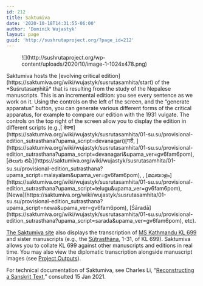 ```yaml
---
id: 212
title: Saktumiva
date: '2020-10-18T14:31:55-06:00'
author: 'Dominik Wujastyk'
layout: page
guid: 'http://sushrutaproject.org/?page_id=212'
---
```


<div class="wp-block-columns is-layout-flex wp-container-core-columns-is-layout-15 wp-block-columns-is-layout-flex"><div class="wp-block-column is-layout-flow wp-block-column-is-layout-flow"><figure class="wp-block-image size-large is-style-rounded">![](http://sushrutaproject.org/wp-content/uploads/2020/10/image-1-1024x478.png)</figure></div><div class="wp-block-column is-layout-flow wp-block-column-is-layout-flow">Saktumiva hosts the [evolving critical edition](https://saktumiva.org/wiki/wujastyk/susrutasamhita/start) of the *Suśrutasaṃhitā* that is resulting from the study of the Nepalese manuscripts. This is an incremental edition: you see every sentence as we work on it. Using the controls on the left of the screen, and the “generate apparatus” button, you can generate various different forms of the critical apparatus, for example to compare our edition with the 1931 vulgate. The controls on the top right of the screen allow you to display the edition in different scripts (e.g.,[ देवना](https://saktumiva.org/wiki/wujastyk/susrutasamhita/01-su.su/provisional-edition_sutrasthana?upama_script=devanagari)[गरी, ](https://saktumiva.org/wiki/wujastyk/susrutasamhita/01-su.su/provisional-edition_sutrasthana?upama_script=devanagari&upama_ver=gv6fam6pom), [తెలుగు లిపి](https://saktumiva.org/wiki/wujastyk/susrutasamhita/01-su.su/provisional-edition_sutrasthana?upama_script=malayalam&upama_ver=gv6fam6pom), , [മലയാളം](https://saktumiva.org/wiki/wujastyk/susrutasamhita/01-su.su/provisional-edition_sutrasthana?upama_script=telugu&upama_ver=gv6fam6pom), [Newa](https://saktumiva.org/wiki/wujastyk/susrutasamhita/01-su.su/provisional-edition_sutrasthana?upama_script=newa&upama_ver=gv6fam6pom), [Śāradā](https://saktumiva.org/wiki/wujastyk/susrutasamhita/01-su.su/provisional-edition_sutrasthana?upama_script=sarada&upama_ver=gv6fam6pom), etc).

[The Saktumiva site](https://saktumiva.org/wiki/wujastyk/susrutasamhita/start) also displays the transcription of [MS Kathmandu KL 699](https://www.panditproject.org/entity/102306/manuscript) and sister manuscripts (e.g., the [Sūtrasthāna](https://saktumiva.org/wiki/wujastyk/susrutasamhita/01-su.su-1-31/kl_699_sutrasthana-1-31), 1-31, of KL 699). Saktumiva allows you to collate KL 699 against other manuscripts and editions in real time. You may also view the diplomatic transcription alongside manuscript images (see [Project Outputs](https://sushrutaproject.org/project-publications/)).

For technical documentation of Saktumiva, see Charles Li, “[Reconstructing a Sanskrit Text](https://chchch.github.io/sanskrit-alignment/docs/index.html),” consulted 15 Jan 2021.

<div class="wp-block-group"><div class="wp-block-group__inner-container is-layout-flow wp-block-group-is-layout-flow"><div class="wp-block-columns is-layout-flex wp-container-core-columns-is-layout-14 wp-block-columns-is-layout-flex"><div class="wp-block-column is-layout-flow wp-block-column-is-layout-flow" style="flex-basis:100%"></div></div></div></div></div></div>